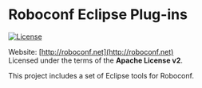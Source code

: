 # Roboconf Eclipse Plug-ins
[![License](https://pypip.in/license/apache-libcloud/badge.png)](http://www.apache.org/licenses/LICENSE-2.0)

Website: [http://roboconf.net](http://roboconf.net)  
Licensed under the terms of the **Apache License v2**.

This project includes a set of Eclipse tools for Roboconf.
